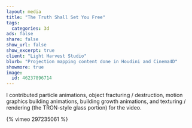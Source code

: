 ```yaml
---
layout: media
title: "The Truth Shall Set You Free"
tags:
  categories: 3d
ads: false
share: false
show_url: false
show_excerpt: true
client: "Light Harvest Studio"
blurb: "Projection mapping content done in Houdini and Cinema4D"
showmore: true
image:
  id: 46237896714
---
```


I contributed particle animations, object fracturing / destruction, motion graphics building animations, building growth animations, and texturing / rendering (the TRON-style glass portion) for the video.

{% vimeo 297235061 %}